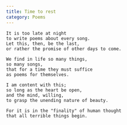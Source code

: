 ```yaml
---
title: Time to rest
category: Poems
---
```


    It is too late at night
    to write poems about every song.
    Let this, then, be the last,
    or rather the promise of other days to come.

    We find in life so many things,
    so many songs,
    that for a time they must suffice
    as poems for themselves.

    I am content with this;
    so long as the heart be open,
    and the mind, willing,
    to grasp the unending nature of beauty.

    For it is in the "finality" of human thought
    that all terrible things begin.


